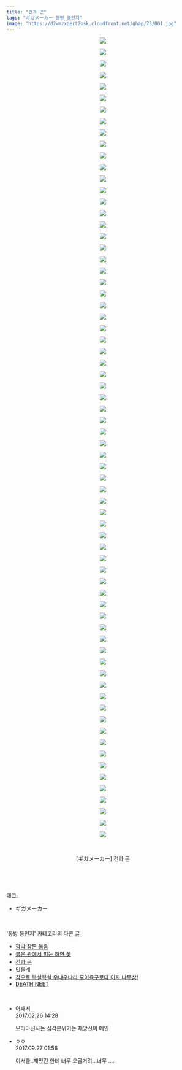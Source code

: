 ```yaml
---
title: "건과 곤"
tags: "ギガメーカー 동방_동인지"
image: "https://d2wmzxqert2xsk.cloudfront.net/ghap/73/001.jpg"
---
```

<div class="article">
<p style="text-align: center; clear: none; float: none;"><img src="{{ site.imgserver11 }}/ghap/73/001.jpg"/></p>
<p style="text-align: center; clear: none; float: none;"><img src="{{ site.imgserver11 }}/ghap/73/002.jpg"/></p>
<p style="text-align: center; clear: none; float: none;"><img src="{{ site.imgserver11 }}/ghap/73/003.jpg"/></p>
<p style="text-align: center; clear: none; float: none;"><img src="{{ site.imgserver11 }}/ghap/73/004.jpg"/></p>
<p style="text-align: center; clear: none; float: none;"><img src="{{ site.imgserver11 }}/ghap/73/005.jpg"/></p>
<p style="text-align: center; clear: none; float: none;"><img src="{{ site.imgserver11 }}/ghap/73/006.jpg"/></p>
<p style="text-align: center; clear: none; float: none;"><img src="{{ site.imgserver11 }}/ghap/73/007.jpg"/></p>
<p style="text-align: center; clear: none; float: none;"><img src="{{ site.imgserver11 }}/ghap/73/008.jpg"/></p>
<p style="text-align: center; clear: none; float: none;"><img src="{{ site.imgserver11 }}/ghap/73/009.jpg"/></p>
<p style="text-align: center; clear: none; float: none;"><img src="{{ site.imgserver11 }}/ghap/73/010.jpg"/></p>
<p style="text-align: center; clear: none; float: none;"><img src="{{ site.imgserver11 }}/ghap/73/011.jpg"/></p>
<p style="text-align: center; clear: none; float: none;"><img src="{{ site.imgserver11 }}/ghap/73/012.jpg"/></p>
<p style="text-align: center; clear: none; float: none;"><img src="{{ site.imgserver11 }}/ghap/73/013.jpg"/></p>
<p style="text-align: center; clear: none; float: none;"><img src="{{ site.imgserver11 }}/ghap/73/014.jpg"/></p>
<p style="text-align: center; clear: none; float: none;"><img src="{{ site.imgserver11 }}/ghap/73/015.jpg"/></p>
<p style="text-align: center; clear: none; float: none;"><img src="{{ site.imgserver11 }}/ghap/73/016.jpg"/></p>
<p style="text-align: center; clear: none; float: none;"><img src="{{ site.imgserver11 }}/ghap/73/017.jpg"/></p>
<p style="text-align: center; clear: none; float: none;"><img src="{{ site.imgserver11 }}/ghap/73/018.jpg"/></p>
<p style="text-align: center; clear: none; float: none;"><img src="{{ site.imgserver11 }}/ghap/73/019.jpg"/></p>
<p style="text-align: center; clear: none; float: none;"><img src="{{ site.imgserver11 }}/ghap/73/020.jpg"/></p>
<p style="text-align: center; clear: none; float: none;"><img src="{{ site.imgserver11 }}/ghap/73/021.jpg"/></p>
<p style="text-align: center; clear: none; float: none;"><img src="{{ site.imgserver11 }}/ghap/73/022.jpg"/></p>
<p style="text-align: center; clear: none; float: none;"><img src="{{ site.imgserver11 }}/ghap/73/023.jpg"/></p>
<p style="text-align: center; clear: none; float: none;"><img src="{{ site.imgserver11 }}/ghap/73/024.jpg"/></p>
<p style="text-align: center; clear: none; float: none;"><img src="{{ site.imgserver11 }}/ghap/73/025.jpg"/></p>
<p style="text-align: center; clear: none; float: none;"><img src="{{ site.imgserver11 }}/ghap/73/026.jpg"/></p>
<p style="text-align: center; clear: none; float: none;"><img src="{{ site.imgserver11 }}/ghap/73/027.jpg"/></p>
<p style="text-align: center; clear: none; float: none;"><img src="{{ site.imgserver11 }}/ghap/73/028.jpg"/></p>
<p style="text-align: center; clear: none; float: none;"><img src="{{ site.imgserver11 }}/ghap/73/029.jpg"/></p>
<p style="text-align: center; clear: none; float: none;"><img src="{{ site.imgserver11 }}/ghap/73/030.jpg"/></p>
<p style="text-align: center; clear: none; float: none;"><img src="{{ site.imgserver11 }}/ghap/73/031.jpg"/></p>
<p style="text-align: center; clear: none; float: none;"><img src="{{ site.imgserver11 }}/ghap/73/032.jpg"/></p>
<p style="text-align: center; clear: none; float: none;"><img src="{{ site.imgserver11 }}/ghap/73/033.jpg"/></p>
<p style="text-align: center; clear: none; float: none;"><img src="{{ site.imgserver11 }}/ghap/73/034.jpg"/></p>
<p style="text-align: center; clear: none; float: none;"><img src="{{ site.imgserver11 }}/ghap/73/035.jpg"/></p>
<p style="text-align: center; clear: none; float: none;"><img src="{{ site.imgserver11 }}/ghap/73/036.jpg"/></p>
<p style="text-align: center; clear: none; float: none;"><img src="{{ site.imgserver11 }}/ghap/73/037.jpg"/></p>
<p style="text-align: center; clear: none; float: none;"><img src="{{ site.imgserver11 }}/ghap/73/038.jpg"/></p>
<p style="text-align: center; clear: none; float: none;"><img src="{{ site.imgserver11 }}/ghap/73/039.jpg"/></p>
<p style="text-align: center; clear: none; float: none;"><img src="{{ site.imgserver11 }}/ghap/73/040.jpg"/></p>
<p style="text-align: center; clear: none; float: none;"><img src="{{ site.imgserver11 }}/ghap/73/041.jpg"/></p>
<p style="text-align: center; clear: none; float: none;"><img src="{{ site.imgserver11 }}/ghap/73/042.jpg"/></p>
<p style="text-align: center; clear: none; float: none;"><img src="{{ site.imgserver11 }}/ghap/73/043.jpg"/></p>
<p style="text-align: center; clear: none; float: none;"><img src="{{ site.imgserver11 }}/ghap/73/044.jpg"/></p>
<p style="text-align: center; clear: none; float: none;"><img src="{{ site.imgserver11 }}/ghap/73/045.jpg"/></p>
<p style="text-align: center; clear: none; float: none;"><img src="{{ site.imgserver11 }}/ghap/73/046.jpg"/></p>
<p style="text-align: center; clear: none; float: none;"><img src="{{ site.imgserver11 }}/ghap/73/047.jpg"/></p>
<p style="text-align: center; clear: none; float: none;"><img src="{{ site.imgserver11 }}/ghap/73/048.jpg"/></p>
<p style="text-align: center; clear: none; float: none;"><img src="{{ site.imgserver11 }}/ghap/73/049.jpg"/></p>
<p style="text-align: center; clear: none; float: none;"><img src="{{ site.imgserver11 }}/ghap/73/050.jpg"/></p>
<p style="text-align: center; clear: none; float: none;"><img src="{{ site.imgserver11 }}/ghap/73/051.jpg"/></p>
<p style="text-align: center; clear: none; float: none;"><img src="{{ site.imgserver11 }}/ghap/73/052.jpg"/></p>
<p style="text-align: center; clear: none; float: none;"><img src="{{ site.imgserver11 }}/ghap/73/053.jpg"/></p>
<p style="text-align: center; clear: none; float: none;"><img src="{{ site.imgserver11 }}/ghap/73/054.jpg"/></p>
<p style="text-align: center; clear: none; float: none;"><img src="{{ site.imgserver11 }}/ghap/73/055.jpg"/></p>
<p style="text-align: center; clear: none; float: none;"><img src="{{ site.imgserver11 }}/ghap/73/056.jpg"/></p>
<p style="text-align: center; clear: none; float: none;"><img src="{{ site.imgserver11 }}/ghap/73/057.jpg"/></p>
<p style="text-align: center; clear: none; float: none;"><img src="{{ site.imgserver11 }}/ghap/73/058.jpg"/></p>
<p style="text-align: center; clear: none; float: none;"><img src="{{ site.imgserver11 }}/ghap/73/059.jpg"/></p>
<p style="text-align: center; clear: none; float: none;"><img src="{{ site.imgserver11 }}/ghap/73/060.jpg"/></p>
<p style="text-align: center; clear: none; float: none;"><img src="{{ site.imgserver11 }}/ghap/73/061.jpg"/></p>
<p style="text-align: center; clear: none; float: none;"><img src="{{ site.imgserver11 }}/ghap/73/062.jpg"/></p>
<p style="text-align: center; clear: none; float: none;"><img src="{{ site.imgserver11 }}/ghap/73/063.jpg"/></p>
<p style="text-align: center; clear: none; float: none;"><img src="{{ site.imgserver11 }}/ghap/73/064.jpg"/></p>
<p style="text-align: center; clear: none; float: none;"><img src="{{ site.imgserver11 }}/ghap/73/065.jpg"/></p>
<p style="text-align: center; clear: none; float: none;"><img src="{{ site.imgserver11 }}/ghap/73/066.jpg"/></p>
<p style="text-align: center; clear: none; float: none;"><img src="{{ site.imgserver11 }}/ghap/73/067.jpg"/></p>
<p style="text-align: center; clear: none; float: none;"><img src="{{ site.imgserver11 }}/ghap/73/068.jpg"/></p>
<p style="text-align: center; clear: none; float: none;"><img src="{{ site.imgserver11 }}/ghap/73/069.jpg"/></p>
<p style="text-align: center; clear: none; float: none;"><img src="{{ site.imgserver11 }}/ghap/73/070.jpg"/></p>
<p style="text-align: center; clear: none; float: none;"><br/></p>
<p style="text-align: center; clear: none; float: none;">[ギガメーカー] 건과 곤</p>
<p><br/></p>
</div><br/>
<div class="tagTrail">
<p>태그: </p>
<ul>
<li>ギガメーカー</li>
</ul>
</div><br/>
<div class="another">
<p>'동방 동인지' 카테고리의 다른 글</p>
<ul>
<li><a href="/ghap_75">깜박 잠든 붉음</a></li>
<li><a href="/ghap_74">붉은 관에서 피는 하얀 꽃</a></li>
<li><a href="/ghap_73">건과 곤</a></li>
<li><a href="/ghap_72">민들레</a></li>
<li><a href="/ghap_71">참으로 복실복실 우냐우냐라 묘이육구로다 이자 냐무삼!</a></li>
<li><a href="/ghap_70">DEATH NEET</a></li>
</ul>
</div><br/>
<div class="cb_module cb_fluid">
<div class="cb_wrt cb_profile">
<div class="comment">
<ul>
<li class="cb_thumb_off" id="comment14925656">
<div class="cb_comment_area">
<div class="cb_info_area">
<div class="cb_section">
<span class="cb_nick_name">어째서</span>
</div>
<div class="cb_section">
<span class="cb_date">2017.02.26 14:28 </span>
</div>
</div>
<div class="cb_dsc_comment">
<p class="cb_dsc">
											모리아신사는 심각분위기는 재앙신이 메인
										</p>
</div>
</div></li>
<li class="cb_thumb_off" id="comment15091312">
<div class="cb_comment_area">
<div class="cb_info_area">
<div class="cb_section">
<span class="cb_nick_name">ㅇㅇ</span>
</div>
<div class="cb_section">
<span class="cb_date">2017.09.27 01:56 </span>
</div>
</div>
<div class="cb_dsc_comment">
<p class="cb_dsc">
											이서클..재밌긴 한데 너무 오글거려...너무 ....
										</p>
</div>
</div></li>
</ul>
</div>
</div><!-- commentList close -->
</div><br/>
